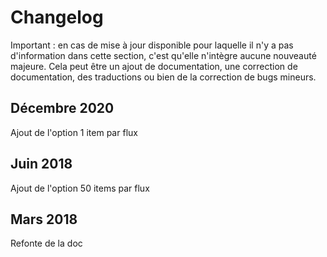 # Changelog

Important : en cas de mise à jour disponible pour laquelle il n'y a pas d'information dans cette section, c'est qu'elle n'intègre aucune nouveauté majeure. Cela peut être un ajout de documentation, une correction de documentation, des traductions ou bien de la correction de bugs mineurs.

## Décembre 2020

Ajout de l'option 1 item par flux 

## Juin 2018

Ajout de l'option 50 items par flux 

## Mars 2018

Refonte de la doc
